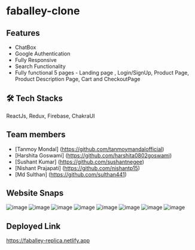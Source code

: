 # faballey-clone

## Features

- ChatBox
- Google Authentication
- Fully Responsive
- Search Functionality
- Fully functional 5 pages - Landing page , Login/SignUp, Product Page, Product Description Page, Cart and CheckoutPage

## 🛠 Tech Stacks
ReactJs, Redux, Firebase, ChakraUI

## Team members 
- [Tanmoy Mondal] (https://github.com/tanmoymandalofficial)
- [Harshita Goswami] (https://github.com/harshita0802goswami)
- [Sushant Kumar] (https://github.com/sushantnegee)
- [Nishant Prajapati] (https://github.com/nishantp15)
- [Md Sulthan] (https://github.com/sulthan441)

## Website Snaps
![image](https://user-images.githubusercontent.com/68657465/211343816-2b0b5b1c-6c42-4b76-a393-156cbb7ccd88.png)
![image](https://user-images.githubusercontent.com/68657465/211343940-8e38cfa7-eda8-4353-8112-fdc61dc04b1f.png)
![image](https://user-images.githubusercontent.com/68657465/211344093-e5fd3230-8de0-4d74-8c9d-8165bff7d597.png)
![image](https://user-images.githubusercontent.com/68657465/195850019-1aef48ff-785d-477d-aa6b-c3255985e7bf.png)
![image](https://user-images.githubusercontent.com/68657465/211344262-a38b40d8-99ca-4c52-96d4-9dbfc754496d.png)
![image](https://user-images.githubusercontent.com/68657465/211344378-ad11d236-dbfc-4854-86de-ff68a5cab28b.png)
![image](https://user-images.githubusercontent.com/68657465/211344438-26230699-8718-4791-991b-65c807dfab16.png)
![image](https://user-images.githubusercontent.com/68657465/211344596-fd38ffce-f678-4671-996e-046f26049cf6.png)

## Deployed Link
https://faballey-replica.netlify.app
